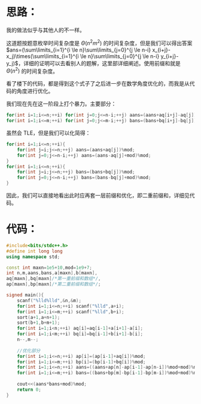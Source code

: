 # 思路：
我的做法似乎与其他人的不一样。

这道题按题意枚举时间复杂度是 $\Theta(n^2m^2)$ 的时间复杂度，但是我们可以得出答案 $ans=(\sum\limits_{i=1}^{i \le n}\sum\limits_{j=0}^{j \le n-i} x_{i+j}-x_j)\times(\sum\limits_{i=1}^{i \le n}\sum\limits_{j=0}^{j \le n-i} y_{i+j}-y_j)$，详细的证明可以去看别人的题解，这里部详细阐述。使用前缀和就是 $\Theta(n^2)$ 的时间复杂度。

看了楼下的代码，都是得到这个式子了之后进一步在数学角度优化的，而我是从代码的角度进行优化。

我们现在先在这一阶段上打个暴力。主要部分：

```cpp
for(int i=1;i<=n;++i) for(int j=0;j<=n-i;++j) aans=(aans+aq[i+j]-aq[j])%mod;
for(int i=1;i<=m;++i) for(int j=0;j<=m-i;++j) bans=(bans+bq[i+j]-bq[j])%mod;
```

虽然会 TLE，但是我们可以化简得：

```cpp
for(int i=1;i<=n;++i){
	for(int j=i;j<=n;++j) aans=(aans+aq[j])%mod;
	for(int j=0;j<=n-i;++j) aans=(aans-aq[j]+mod)%mod;
}
for(int i=1;i<=n;++i){
	for(int j=i;j<=n;++j) bans=(bans+bq[j])%mod;
	for(int j=0;j<=n-i;++j) bans=(bans-bq[j]+mod)%mod;
}
```

因此，我们可以直接地看出此时应再套一层前缀和优化，即二重前缀和，详细见代码。

# 代码：
```cpp
#include<bits/stdc++.h>
#define int long long
using namespace std;

const int maxn=1e5+10,mod=1e9+7;
int n,m,aans,bans,a[maxn],b[maxn],
aq[maxn],bq[maxn]/*第一重前缀和数组*/,
ap[maxn],bp[maxn]/*第二重前缀和数组*/;

signed main(){
	scanf("%lld%lld",&n,&m);
	for(int i=1;i<=n;++i) scanf("%lld",a+i);
	for(int i=1;i<=m;++i) scanf("%lld",b+i);
	sort(a+1,a+n+1);
	sort(b+1,b+m+1);
	for(int i=1;i<n;++i) aq[i]=aq[i-1]+a[i+1]-a[i];
	for(int i=1;i<m;++i) bq[i]=bq[i-1]+b[i+1]-b[i];
	n--,m--;
	
	//优化部分
	for(int i=1;i<=n;++i) ap[i]=(ap[i-1]+aq[i])%mod;
	for(int i=1;i<=m;++i) bp[i]=(bp[i-1]+bq[i])%mod;
	for(int i=1;i<=n;++i) aans=((aans+ap[n]-ap[i-1]-ap[n-i])%mod+mod)%mod;//直接使用二重前缀和计算
	for(int i=1;i<=m;++i) bans=((bans+bp[m]-bp[i-1]-bp[m-i])%mod+mod)%mod;
	
	cout<<(aans*bans+mod)%mod;
	return 0;
}
```